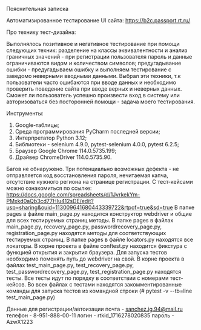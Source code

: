 Пояснительная записка

Автоматизированное тестирование UI сайта: https://b2c.passport.rt.ru/

Про технику тест-дизайна:

Выполнялось позитивное и негативное тестирование при помощи следующих техник:
разделение на классы эквивалентности и анализ граничных значений - при регистрации пользователя пароль и данные ограничиваются видом и количеством символов;
предугадывание ошибки - предугадываем ошибку и выполняем тестирование с заведомо неверными вводными данными.
Выбрал эти техники, т.к пользователи часто ошибаются при вводе данных и необходимо проверить поведение сайта при вводе верных и неверных данных. 
Сможет ли пользователь успешно произвести вход в систему или авторизоваться без посторонней помощи - задача моего тестирования.


Инструменты:

1. Google-таблицы;
2. Среда программирования PyCharm последней версии;
3. Интерпретатор Python 3.12; 
4. Библиотеки - selenium 4.9.0, pytest-selenium 4.0.0, pytest 6.2.5; 
5. Браузер Google Chrome 114.0.5735.199;
6. Драйвер ChromeDriver 114.0.5735.90.

Багов не обнаружено.
Три потенциально  возможных дефекта - не отправляется код восстановления пароля, нечитаемая капча, отсутствие нужного региона на странице регистрации.
С тест-кейсами можно ознакомиться по ссылке: https://docs.google.com/spreadsheets/d/1JvrkekYm-PMxkd0aQb3cd77HIu412sDE/edit?usp=sharing&ouid=113009641680443339722&rtpof=true&sd=true
В папке pages в файле main_page.py находится конструктор webdriver и общие для всех тестируемых страниц методы.
В папке pages в файлах main_page.py, recovery_page.py, passwordrecovery_page.py, registration_page.py находятся методы для соответствующих тестируемых страниц.
В папке pages в файле locators.py находятся все локаторы.
В корне проекта в файле conftest.py находится фикстура с функцией открытия и закрытия браузера. Для запуска тестов необходимо поменять путь до webdriver на свой.
В корне проекта в файлах test_main_page.py, test_recovery_page.py, test_passwordrecovery_page.py, test_registration_page.py находятся тесты. Все тесты идут по порядку в соответствии с номерами тест-кейсов. Во всех файлах с тестами находятся закомментированные команды для запуска тестов из командной строки (# pytest -v --tb=line test_main_page.py)


Данные для регистрации/автоизации
почта - sanchez.ig.94@mail.ru
телефон - 8-951-888-00-11
логин - rtkid_1716278020835
пароль - AzwX1223
